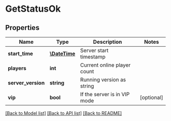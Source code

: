# GetStatusOk

## Properties
Name | Type | Description | Notes
------------ | ------------- | ------------- | -------------
**start_time** | [**\DateTime**](\DateTime.md) | Server start timestamp | 
**players** | **int** | Current online player count | 
**server_version** | **string** | Running version as string | 
**vip** | **bool** | If the server is in VIP mode | [optional] 

[[Back to Model list]](../README.md#documentation-for-models) [[Back to API list]](../README.md#documentation-for-api-endpoints) [[Back to README]](../README.md)



